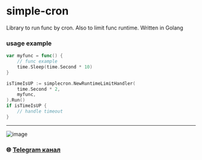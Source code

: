 # simple-cron
Library to run func by cron. Also to limit func runtime. Written in Golang

### usage example

```go
var myfunc = func() {
	// func example
	time.Sleep(time.Second * 10)
}

isTimeIsUP := simplecron.NewRuntimeLimitHandler(
	time.Second * 2,
	myfunc,
).Run()
if isTimeIsUP {
	// handle timeout
}
```

---

![image](https://github.com/Sagleft/Sagleft/raw/master/image.png)

### :globe_with_meridians: [Telegram канал](https://t.me/+VIvd8j6xvm9iMzhi)
